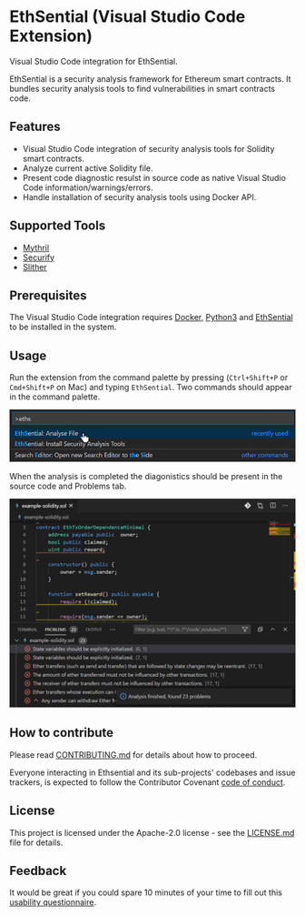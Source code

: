 # EthSential (Visual Studio Code Extension)

Visual Studio Code integration for EthSential.

EthSential is a security analysis framework for Ethereum smart contracts. It bundles security analysis tools to find vulnerabilities in smart contracts code.

## Features

- Visual Studio Code integration of security analysis tools for Solidity smart contracts.
- Analyze current active Solidity file.
- Present code diagnostic resulst in source code as native Visual Studio Code information/warnings/errors.
- Handle installation of security analysis tools using Docker API.

## Supported Tools

- [Mythril](https://github.com/ConsenSys/mythril)
- [Securify](https://github.com/eth-sri/securify2)
- [Slither](https://github.com/crytic/slither)

## Prerequisites

The Visual Studio Code integration requires [Docker](https://docs.docker.com/install), [Python3](https://www.python.org) and [EthSential](https://pypi.python.org/pypi/ethsential) to be installed in the system.

## Usage

Run the extension from the command palette by pressing (`Ctrl+Shift+P` or `Cmd+Shift+P` on Mac)
and typing `EthSential`. Two commands should appear in the command palette.

<img src="https://raw.githubusercontent.com/1140251/Ethsential/master/vscode-client/resources/vscode-analysis-execution-select.PNG" alt="select-command" width="900"/>

When the analysis is completed the diagonistics should be present in the source code and Problems tab.

<img src="https://raw.githubusercontent.com/1140251/Ethsential/master/vscode-client/resources/vscode-analysis-execution-complete.PNG" alt="complete-command" width="900"/>

## How to contribute

Please read [CONTRIBUTING.md](https://github.com/1140251/Ethsential/blob/master/CONTRIBUTING.md) for details about how to proceed.

Everyone interacting in Ethsential and its sub-projects' codebases and issue trackers, is expected to follow the Contributor Covenant [code of conduct](https://github.com/1140251/Ethsential/blob/master/CODE_OF_CONDUCT.md).

## License

This project is licensed under the Apache-2.0 license - see the [LICENSE.md](https://github.com/1140251/Ethsential/blob/master/LICENSE.md) file for details.

## Feedback

It would be great if you could spare 10 minutes of your time to fill out this [usability questionnaire](https://forms.office.com/Pages/ResponsePage.aspx?id=KaZgeh_mDEOcYyZmU7K4mZIDqDMQVa9DjdhP06kyJbJUNU9MRVlKUDdRM1dFVkdSMU5SMzAwM1AyTS4u).
